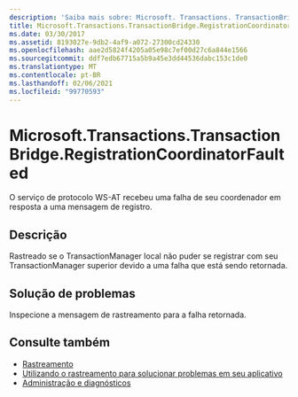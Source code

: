 ```yaml
---
description: 'Saiba mais sobre: Microsoft. Transactions. TransactionBridge. RegistrationCoordinatorFaulted'
title: Microsoft.Transactions.TransactionBridge.RegistrationCoordinatorFaulted
ms.date: 03/30/2017
ms.assetid: 8193027e-9db2-4af9-a072-27300cd24330
ms.openlocfilehash: aae2d5824f4205a05e98c7ef00d27c6a844e1566
ms.sourcegitcommit: ddf7edb67715a5b9a45e3dd44536dabc153c1de0
ms.translationtype: MT
ms.contentlocale: pt-BR
ms.lasthandoff: 02/06/2021
ms.locfileid: "99770593"
---
```

# <a name="microsofttransactionstransactionbridgeregistrationcoordinatorfaulted"></a>Microsoft.Transactions.TransactionBridge.RegistrationCoordinatorFaulted

O serviço de protocolo WS-AT recebeu uma falha de seu coordenador em resposta a uma mensagem de registro.  
  
## <a name="description"></a>Descrição  

 Rastreado se o TransactionManager local não puder se registrar com seu TransactionManager superior devido a uma falha que está sendo retornada.  
  
## <a name="troubleshooting"></a>Solução de problemas  

 Inspecione a mensagem de rastreamento para a falha retornada.  
  
## <a name="see-also"></a>Consulte também

- [Rastreamento](index.md)
- [Utilizando o rastreamento para solucionar problemas em seu aplicativo](using-tracing-to-troubleshoot-your-application.md)
- [Administração e diagnósticos](../index.md)
